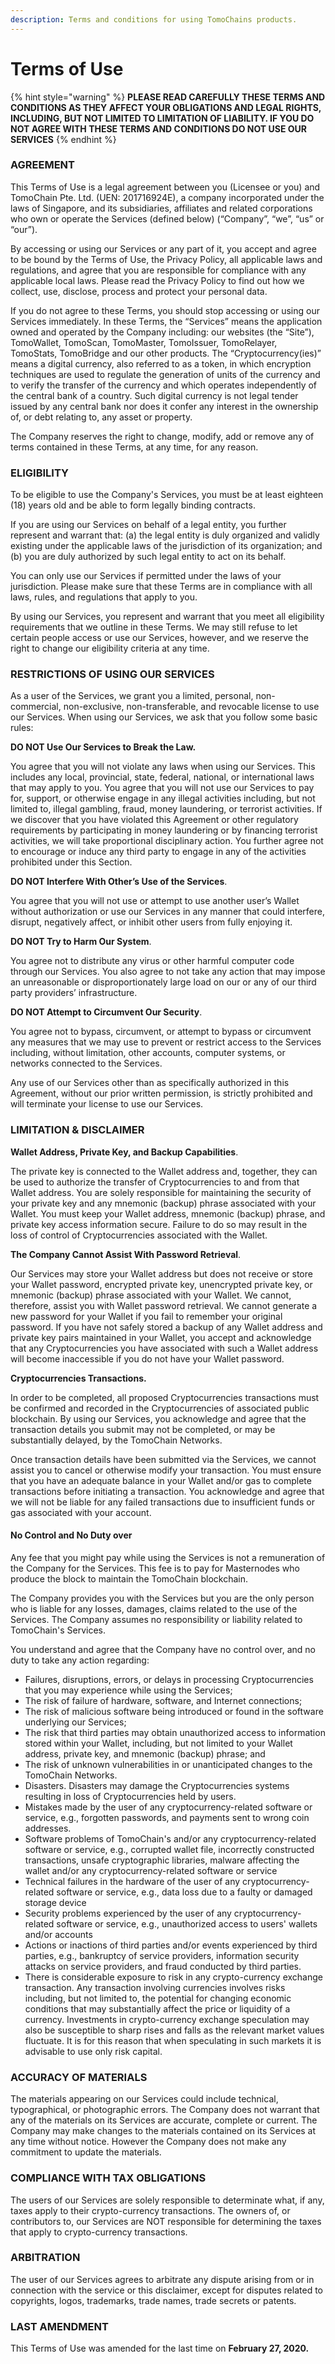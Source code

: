 ```yaml
---
description: Terms and conditions for using TomoChains products.
---
```


# Terms of Use

{% hint style="warning" %}
 **PLEASE READ CAREFULLY THESE TERMS AND CONDITIONS AS THEY AFFECT YOUR OBLIGATIONS AND LEGAL RIGHTS, INCLUDING, BUT NOT LIMITED TO LIMITATION OF LIABILITY. IF YOU DO NOT AGREE WITH THESE TERMS AND CONDITIONS DO NOT USE OUR SERVICES**
{% endhint %}

### AGREEMENT

This Terms of Use is a legal agreement between you \(Licensee or you\) and TomoChain Pte. Ltd. \(UEN: 201716924E\), a company incorporated under the laws of Singapore, and its subsidiaries, affiliates and related corporations who own or operate the Services \(defined below\) \(“Company”, “we”, “us” or “our”\). 

By accessing or using our Services or any part of it, you accept and agree to be bound by the Terms of Use, the Privacy Policy, all applicable laws and regulations, and agree that you are responsible for compliance with any applicable local laws. Please read the Privacy Policy to find out how we collect, use, disclose, process and protect your personal data.

If you do not agree to these Terms, you should stop accessing or using our Services immediately. In these Terms, the “Services” means the application owned and operated by the Company including: our websites \(the “Site”\), TomoWallet, TomoScan, TomoMaster, TomoIssuer, TomoRelayer, TomoStats, TomoBridge and our other products. The “Cryptocurrency\(ies\)” means a digital currency, also referred to as a token, in which encryption techniques are used to regulate the generation of units of the currency and to verify the transfer of the currency and which operates independently of the central bank of a country. Such digital currency is not legal tender issued by any central bank nor does it confer any interest in the ownership of, or debt relating to, any asset or property.

The Company reserves the right to change, modify, add or remove any of terms contained in these Terms, at any time, for any reason. 

### ELIGIBILITY

To be eligible to use the Company's Services, you must be at least eighteen \(18\) years old and be able to form legally binding contracts. 

If you are using our Services on behalf of a legal entity, you further represent and warrant that: \(a\) the legal entity is duly organized and validly existing under the applicable laws of the jurisdiction of its organization; and \(b\) you are duly authorized by such legal entity to act on its behalf. 

You can only use our Services if permitted under the laws of your jurisdiction. Please make sure that these Terms are in compliance with all laws, rules, and regulations that apply to you. 

By using our Services, you represent and warrant that you meet all eligibility requirements that we outline in these Terms. We may still refuse to let certain people access or use our Services, however, and we reserve the right to change our eligibility criteria at any time.

### RESTRICTIONS OF USING OUR SERVICES

 As a user of the Services, we grant you a limited, personal, non-commercial, non-exclusive, non-transferable, and revocable license to use our Services. When using our Services, we ask that you follow some basic rules:

**DO NOT Use Our Services to Break the Law.** 

You agree that you will not violate any laws when using our Services. This includes any local, provincial, state, federal, national, or international laws that may apply to you. You agree that you will not use our Services to pay for, support, or otherwise engage in any illegal activities including, but not limited to, illegal gambling, fraud, money laundering, or terrorist activities. If we discover that you have violated this Agreement or other regulatory requirements by participating in money laundering or by financing terrorist activities, we will take proportional disciplinary action. You further agree not to encourage or induce any third party to engage in any of the activities prohibited under this Section.

**DO NOT Interfere With Other’s Use of the Services**. 

You agree that you will not use or attempt to use another user’s Wallet without authorization or use our Services in any manner that could interfere, disrupt, negatively affect, or inhibit other users from fully enjoying it.

**DO NOT Try to Harm Our System**. 

You agree not to distribute any virus or other harmful computer code through our Services. You also agree to not take any action that may impose an unreasonable or disproportionately large load on our or any of our third party providers’ infrastructure.

**DO NOT Attempt to Circumvent Our Security**. 

You agree not to bypass, circumvent, or attempt to bypass or circumvent any measures that we may use to prevent or restrict access to the Services including, without limitation, other accounts, computer systems, or networks connected to the Services.

Any use of our Services other than as specifically authorized in this Agreement, without our prior written permission, is strictly prohibited and will terminate your license to use our Services.

### LIMITATION & DISCLAIMER

**Wallet Address, Private Key, and Backup Capabilities**.

The private key is connected to the Wallet address and, together, they can be used to authorize the transfer of Cryptocurrencies to and from that Wallet address. You are solely responsible for maintaining the security of your private key and any mnemonic \(backup\) phrase associated with your Wallet. You must keep your Wallet address, mnemonic \(backup\) phrase, and private key access information secure. Failure to do so may result in the loss of control of Cryptocurrencies associated with the Wallet.

**The Company Cannot Assist With Password Retrieval**. 

Our Services may store your Wallet address but does not receive or store your Wallet password, encrypted private key, unencrypted private key, or mnemonic \(backup\) phrase associated with your Wallet. We cannot, therefore, assist you with Wallet password retrieval. We cannot generate a new password for your Wallet if you fail to remember your original password. If you have not safely stored a backup of any Wallet address and private key pairs maintained in your Wallet, you accept and acknowledge that any Cryptocurrencies you have associated with such a Wallet address will become inaccessible if you do not have your Wallet password.

**Cryptocurrencies Transactions.** 

In order to be completed, all proposed Cryptocurrencies transactions must be confirmed and recorded in the Cryptocurrencies of associated public blockchain. By using our Services, you acknowledge and agree that the transaction details you submit may not be completed, or may be substantially delayed, by the TomoChain Networks.

Once transaction details have been submitted via the Services, we cannot assist you to cancel or otherwise modify your transaction. You must ensure that you have an adequate balance in your Wallet and/or gas to complete transactions before initiating a transaction. You acknowledge and agree that we will not be liable for any failed transactions due to insufficient funds or gas associated with your account.

#### No Control and No Duty over 

Any fee that you might pay while using the Services is not a remuneration of the Company for the Services. This fee is to pay for Masternodes who produce the block to maintain the TomoChain blockchain. 

The Company provides you with the Services but you are the only person who is liable for any losses, damages, claims related to the use of the Services. The Company assumes no responsibility or liability related to TomoChain's Services.

You understand and agree that the Company have no control over, and no duty to take any action regarding:

* Failures, disruptions, errors, or delays in processing Cryptocurrencies that you may experience while using the Services;
* The risk of failure of hardware, software, and Internet connections;
* The risk of malicious software being introduced or found in the software underlying our Services;
* The risk that third parties may obtain unauthorized access to information stored within your Wallet, including, but not limited to your Wallet address, private key, and mnemonic \(backup\) phrase; and
* The risk of unknown vulnerabilities in or unanticipated changes to the TomoChain Networks.
* Disasters. Disasters may damage the Cryptocurrencies systems resulting in loss of Cryptocurrencies held by users.
* Mistakes made by the user of any cryptocurrency-related software or service, e.g., forgotten passwords, and payments sent to wrong coin addresses.
* Software problems of TomoChain's  and/or any cryptocurrency-related software or service, e.g., corrupted wallet file, incorrectly constructed transactions, unsafe cryptographic libraries, malware affecting the wallet and/or any cryptocurrency-related software or service
* Technical failures in the hardware of the user of any cryptocurrency-related software or service, e.g., data loss due to a faulty or damaged storage device
* Security problems experienced by the user of any cryptocurrency-related software or service, e.g., unauthorized access to users' wallets and/or accounts
* Actions or inactions of third parties and/or events experienced by third parties, e.g., bankruptcy of service providers, information security attacks on service providers, and fraud conducted by third parties.
* There is considerable exposure to risk in any crypto-currency exchange transaction. Any transaction involving currencies involves risks including, but not limited to, the potential for changing economic conditions that may substantially affect the price or liquidity of a currency. Investments in crypto-currency exchange speculation may also be susceptible to sharp rises and falls as the relevant market values fluctuate. It is for this reason that when speculating in such markets it is advisable to use only risk capital.

### ACCURACY OF MATERIALS

The materials appearing on our Services could include technical, typographical, or photographic errors. The Company does not warrant that any of the materials on its Services are accurate, complete or current. The Company may make changes to the materials contained on its Services at any time without notice. However the Company does not make any commitment to update the materials.

### COMPLIANCE WITH TAX OBLIGATIONS

The users of our Services are solely responsible to determinate what, if any, taxes apply to their crypto-currency transactions. The owners of, or contributors to, our Services are NOT responsible for determining the taxes that apply to crypto-currency transactions.

### ARBITRATION

The user of our Services agrees to arbitrate any dispute arising from or in connection with the service or this disclaimer, except for disputes related to copyrights, logos, trademarks, trade names, trade secrets or patents.

### LAST AMENDMENT

This Terms of Use was amended for the last time on **February 27, 2020.**

